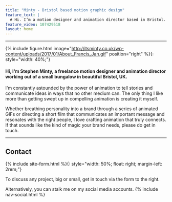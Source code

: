 ```yaml
---
title: "Minty - Bristol based motion graphic design"
feature_text: |
  # Hi. I’m a motion designer and animation director based in Bristol. <br/>[Let's work together](#contact)
feature_video: 107429518
layout: home
---
```


<div id="profile"></div>

---

{% include figure.html image="http://itsminty.co.uk/wp-content/uploads/2017/01/About_Francis_Jan.gif" position="right" %}{: style="width: 40%;"}

#### Hi, I'm Stephen Minty, a freelance motion designer and animation director working out of a small bungalow in beautiful Bristol, UK.

I'm constantly astounded by the power of animation to tell stories and communicate ideas in ways that no other medium can. The only thing I like more than getting swept up in compelling animation is creating it myself.

Whether breathing personality into a brand through a series of animated GIFs or directing a short film that communicates an important message and resonates with the right people, I love crafting animation that truly connects. If that sounds like the kind of magic your brand needs, please do get in touch.

---

## Contact

{% include site-form.html %}{: style="width: 50%; float: right; margin-left: 2rem;"}

To discuss any project, big or small, get in touch via the form to the right.

Alternatively, you can stalk me on my social media accounts.
{% include nav-social.html %}
